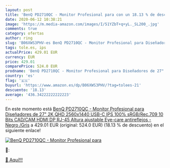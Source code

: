 ```yaml
---
layout: post
title: 'BenQ PD2710QC - Monitor Profesional para con un 18.13 % de descuento'
date: 2020-06-12 10:38:21
image: 'https://m.media-amazon.com/images/I/51YZbT+q+yL._SL200_.jpg'
comments: true
category: ofertas
author: ring
slug: 'B06XWS3PHV-es BenQ PD2710QC - Monitor Profesional para Diseñadores de...'
tags: tole.es, ips
actualPrice: 429.01 EUR
currency: EUR
price: 429.01
comparePrice: 524.0 EUR
prodname: 'BenQ PD2710QC - Monitor Profesional para Diseñadores de 27" 2K QHD  2560x1440  USB-C  IPS  100% sRGB/Rec.709  10 Bits  CAD/CAM  HDMI  DP  RJ-45  Altura ajustable  Eye-care  antireflejos  - Negro /Gris'
country: 'es'
flag: '🇪🇸'
buyurl: 'https://www.amazon.es/dp/B06XWS3PHV/?tag=tolees-21'
descuento: '18.13'
average: '436.34222222222223'
---
```


En este momento está [BenQ PD2710QC - Monitor Profesional para Diseñadores de 27" 2K QHD  2560x1440  USB-C  IPS  100% sRGB/Rec.709  10 Bits  CAD/CAM  HDMI  DP  RJ-45  Altura ajustable  Eye-care  antireflejos  - Negro /Gris](https://www.amazon.es/dp/B06XWS3PHV/?tag=tolees-21) a 429.01 EUR (original: 524.0 EUR) (18.13 %  de descuento) en el siguiente enlace!

[![BenQ PD2710QC - Monitor Profesional para](https://m.media-amazon.com/images/I/51YZbT+q+yL._SL200_.jpg)](https://www.amazon.es/dp/B06XWS3PHV/?tag=tolees-21)

🔎:


[🛒 Aquí!!!](https://www.amazon.es/dp/B06XWS3PHV/?tag=tolees-21)
